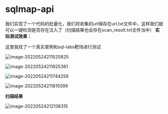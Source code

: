 # sqlmap-api
我们实现了一个代码的批量化，我们将收集的url保存在url.txt文件中，这样我们就可以一键检测是否存在注入了（扫描结果也会存在scan_result.txt文件当中）
**实际测试效果：**

这里我找了一个真实案例和sql-labs靶场进行测试

![image-20220524211520825](http://img.chiza.xyz/image-20220524211520825.png)

![image-20220524211925381](http://img.chiza.xyz/image-20220524211925381.png)

![image-20220524211744256](http://img.chiza.xyz/image-20220524211744256.png)

![image-20220524211815099](http://img.chiza.xyz/image-20220524211815099.png)

**扫描结果**

![image-20220524212138315](http://img.chiza.xyz/image-20220524212138315.png)

